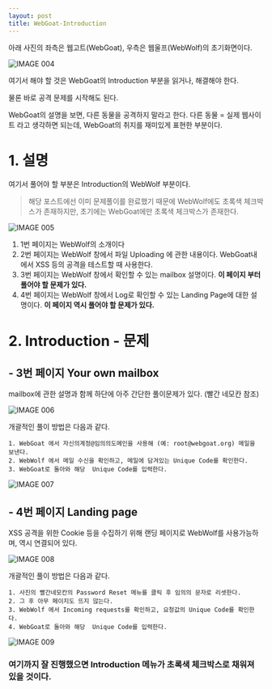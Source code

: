 ```yaml
---
layout: post
title: WebGoat-Introduction
---
```


아래 사진의 좌측은 웹고트(WebGoat), 우측은 웹울프(WebWolf)의 초기화면이다.



![IMAGE 004](https://user-images.githubusercontent.com/52769104/103536418-d1376080-4ed5-11eb-8db3-2d99df95ff83.png)

여기서 해야 할 것은 WebGoat의 Introduction 부분을 읽거나, 해결해야 한다.

물론 바로 공격 문제를 시작해도 된다.



WebGoat의 설명을 보면, 다른 동물을 공격하지 말라고 한다. 다른 동물 = 실제 웹사이트 라고 생각하면 되는데, WebGoat의 취지를 재미있게 표현한 부분이다.



# 1. 설명



여기서 풀어야 할 부분은 Introduction의 WebWolf 부분이다.

> 해당 포스트에선 이미 문제풀이를 완료했기 때문에 WebWolf에도 초록색 체크박스가 존재하지만, 초기에는 WebGoat에만 초록색 체크박스가 존재한다.



![IMAGE 005](https://user-images.githubusercontent.com/52769104/103536422-d4cae780-4ed5-11eb-94fa-db44f7b7de83.png)

1. 1번 페이지는 WebWolf의 소개이다
2. 2번 페이지는 WebWolf 창에서 파일 Uploading 에 관한 내용이다. WebGoat내에서 XSS 등의 공격을 테스트할 때 사용한다.
3. 3번 페이지는 WebWolf 창에서 확인할 수 있는 mailbox 설명이다. **이 페이지 부터 풀어야 할 문제가 있다.**
4. 4번 페이지는 WebWolf 창에서 Log로 확인할 수 있는 Landing Page에 대한 설명이다. **이 페이지 역시 풀어야 할 문제가 있다.**



# 2. Introduction - 문제

## - 3번 페이지 Your own mailbox

mailbox에 관한 설명과 함께 하단에 아주 간단한 풀이문제가 있다. (빨간 네모칸 참조)

![IMAGE 006](https://user-images.githubusercontent.com/52769104/103536423-d4cae780-4ed5-11eb-9b77-6790dd370ce4.png)



개괄적인 풀이 방법은 다음과 같다.

```
1. WebGoat 에서 자신의계정@임의의도메인을 사용해 (예: root@webgoat.org) 메일을 보낸다.
2. WebWolf 에서 메일 수신을 확인하고, 메일에 담겨있는 Unique Code를 확인한다.
3. WebGoat로 돌아와 해당  Unique Code를 입력한다.
```

![IMAGE 007](https://user-images.githubusercontent.com/52769104/103536424-d5637e00-4ed5-11eb-9adf-bb4f1b81e5d1.png)

## - 4번 페이지 Landing page

XSS 공격을 위한 Cookie 등을 수집하기 위해 랜딩 페이지로 WebWolf를 사용가능하며, 역시 연결되어 있다.



![IMAGE 008](https://user-images.githubusercontent.com/52769104/103536425-d5637e00-4ed5-11eb-8f5d-f41a5d85c72c.png)

개괄적인 풀이 방법은 다음과 같다.

```
1. 사진의 빨간네모칸의 Password Reset 메뉴를 클릭 후 임의의 문자로 리셋한다. 
2. 그 후 아무 페이지도 뜨지 않는다.
3. WebWolf 에서 Incoming requests를 확인하고, 요청값의 Unique Code를 확인한다.
4. WebGoat로 돌아와 해당  Unique Code를 입력한다.
```





![IMAGE 009](https://user-images.githubusercontent.com/52769104/103536426-d5fc1480-4ed5-11eb-94f6-db91e6e8b55c.png)



### 여기까지 잘 진행했으면 Introduction 메뉴가 초록색 체크박스로 채워져 있을 것이다.
